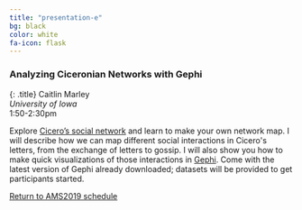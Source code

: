 ```yaml
---
title: "presentation-e"
bg: black
color: white
fa-icon: flask
---
```


### Analyzing Ciceronian Networks with Gephi
{: .title}
Caitlin Marley  
*University of Iowa*  
1:50-2:30pm

Explore [Cicero’s social network](https://classicalstudies.org/scs-blog/caitlin-marley/blog-digitally-mapping-ciceros-networks-letters-and-emotions) and learn to make your own network map. I will describe how we can map different social interactions in Cicero's letters, from the exchange of letters to gossip. I will also show you how to make quick visualizations of those interactions in [Gephi](https://gephi.org/). Come with the latest version of Gephi already downloaded; datasets will be provided to get participants started.

<a href="#schedule_">Return to AMS2019 schedule</a>

